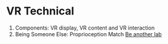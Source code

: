 # VR Technical
1. Components: VR display, VR content and VR interaction
2. Being Someone Else: Proprioception Match
[Be another lab](http://beanotherlab.org/home/work/tmtba/)


